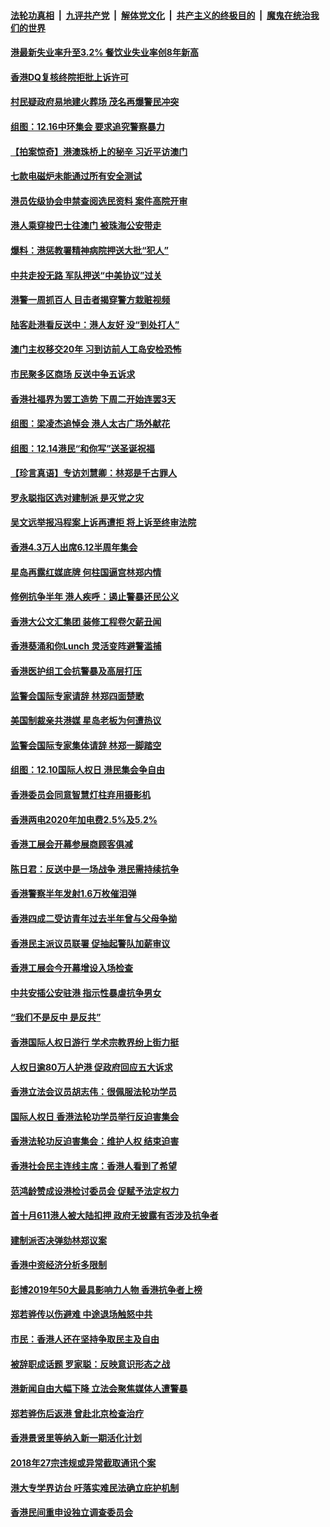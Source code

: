 ####  [法轮功真相](../../../../basic/blob/master/README.md?t=12182039) &nbsp;|&nbsp; [九评共产党](../../../../9ping.md/blob/master/README.md?t=12182039) &nbsp;|&nbsp; [解体党文化](../../../../jtdwh.md/blob/master/README.md?t=12182039)  &nbsp;|&nbsp; [共产主义的终极目的](../../../../gczydzjmd.md/blob/master/README.md?t=12182039) &nbsp;|&nbsp; [魔鬼在统治我们的世界](../../../../mgztzwmdsj.md/blob/master/README.md?t=12182039) 

#### [港最新失业率升至3.2% 餐饮业失业率创8年新高](../pages/nsc415/n11729312.md?t=12182039) 

#### [香港DQ复核终院拒批上诉许可](../pages/nsc415/n11729279.md?t=12182039) 

#### [村民疑政府易地建火葬场 茂名再爆警民冲突](../pages/nsc415/n11728981.md?t=12182039) 

#### [组图：12.16中环集会 要求追究警察暴力](../pages/nsc415/n11727046.md?t=12182039) 

#### [【拍案惊奇】港澳珠桥上的秘辛 习近平访澳门](../pages/nsc415/n11727211.md?t=12182039) 

#### [七款电磁炉未能通过所有安全测试](../pages/nsc415/n11727055.md?t=12182039) 

#### [港员佐级协会申禁查阅选民资料 案件高院开审](../pages/nsc415/n11727037.md?t=12182039) 

#### [港人乘穿梭巴士往澳门 被珠海公安带走](../pages/nsc415/n11727038.md?t=12182039) 

#### [爆料：港惩教署精神病院押送大批“犯人”](../pages/nsc415/n11726774.md?t=12182039) 

#### [中共走投无路 军队押送“中美协议”过关](../pages/nsc415/n11726617.md?t=12182039) 

#### [港警一周抓百人 目击者揭穿警方栽赃视频](../pages/nsc415/n11726116.md?t=12182039) 

#### [陆客赴港看反送中：港人友好 没“到处打人”](../pages/nsc415/n11725688.md?t=12182039) 

#### [澳门主权移交20年 习到访前人工岛安检恐怖](../pages/nsc415/n11724756.md?t=12182039) 

#### [市民聚多区商场 反送中争五诉求](../pages/nsc415/n11724683.md?t=12182039) 

#### [香港社福界为罢工造势 下周二开始连罢3天](../pages/nsc415/n11724376.md?t=12182039) 

#### [组图：梁凌杰追悼会 港人太古广场外献花](../pages/nsc415/n11724261.md?t=12182039) 

#### [组图：12.14港民“和你写”送圣诞祝福](../pages/nsc415/n11723563.md?t=12182039) 

#### [【珍言真语】专访刘慧卿：林郑是千古罪人](../pages/nsc415/n11721169.md?t=12182039) 

#### [罗永聪指区选对建制派 是灭党之灾](../pages/nsc415/n11719776.md?t=12182039) 

#### [吴文远举报冯程案上诉再遭拒 将上诉至终审法院](../pages/nsc415/n11719767.md?t=12182039) 

#### [香港4.3万人出席6.12半周年集会](../pages/nsc415/n11719713.md?t=12182039) 

#### [星岛再露红媒底牌 何柱国逼宫林郑内情](../pages/nsc415/n11719224.md?t=12182039) 

#### [修例抗争半年 港人疾呼：遏止警暴还民公义](../pages/nsc415/n11718446.md?t=12182039) 

#### [香港大公文汇集团 装修工程卷欠薪丑闻](../pages/nsc415/n11717019.md?t=12182039) 

#### [香港葵涌和你Lunch 灵活变阵避警滥捕](../pages/nsc415/n11717000.md?t=12182039) 

#### [香港医护组工会抗警暴及高层打压](../pages/nsc415/n11716931.md?t=12182039) 

#### [监警会国际专家请辞 林郑四面楚歌](../pages/nsc415/n11716616.md?t=12182039) 

#### [美国制裁亲共港媒 星岛老板为何遭热议](../pages/nsc415/n11714459.md?t=12182039) 

#### [监警会国际专家集体请辞 林郑一脚踏空](../pages/nsc415/n11715676.md?t=12182039) 

#### [组图：12.10国际人权日 港民集会争自由](../pages/nsc415/n11715485.md?t=12182039) 

#### [香港委员会同意智慧灯柱弃用摄影机](../pages/nsc415/n11714629.md?t=12182039) 

#### [香港两电2020年加电费2.5%及5.2%](../pages/nsc415/n11714615.md?t=12182039) 

#### [香港工展会开幕参展商顾客俱减](../pages/nsc415/n11714594.md?t=12182039) 

#### [陈日君：反送中是一场战争 港民需持续抗争](../pages/nsc415/n11710737.md?t=12182039) 

#### [香港警察半年发射1.6万枚催泪弹](../pages/nsc415/n11712176.md?t=12182039) 

#### [香港四成二受访青年过去半年曾与父母争拗](../pages/nsc415/n11712159.md?t=12182039) 

#### [香港民主派议员联署 促抽起警队加薪审议](../pages/nsc415/n11712146.md?t=12182039) 

#### [香港工展会今开幕增设入场检查](../pages/nsc415/n11712114.md?t=12182039) 

#### [中共安插公安驻港 指示性暴虐抗争男女](../pages/nsc415/n11711912.md?t=12182039) 

#### [“我们不是反中 是反共”](../pages/nsc415/n11709812.md?t=12182039) 

#### [香港国际人权日游行 学术宗教界纷上街力挺](../pages/nsc415/n11709342.md?t=12182039) 

#### [人权日逾80万人护港 促政府回应五大诉求](../pages/nsc415/n11709235.md?t=12182039) 

#### [香港立法会议员胡志伟：很佩服法轮功学员](../pages/nsc415/n11708865.md?t=12182039) 

#### [国际人权日 香港法轮功学员举行反迫害集会](../pages/nsc415/n11708802.md?t=12182039) 

#### [香港法轮功反迫害集会：维护人权 结束迫害](../pages/nsc415/n11708761.md?t=12182039) 

#### [香港社会民主连线主席：香港人看到了希望](../pages/nsc415/n11708256.md?t=12182039) 

#### [范鸿龄赞成设港检讨委员会 促赋予法定权力](../pages/nsc415/n11704228.md?t=12182039) 

#### [首十月611港人被大陆扣押 政府无披露有否涉及抗争者](../pages/nsc415/n11704229.md?t=12182039) 

#### [建制派否决弹劾林郑议案](../pages/nsc415/n11704195.md?t=12182039) 

#### [香港中资经济分析多限制](../pages/nsc415/n11704199.md?t=12182039) 

#### [彭博2019年50大最具影响力人物 香港抗争者上榜](../pages/nsc415/n11704173.md?t=12182039) 

#### [郑若骅传以伤避难 中途退场触怒中共](../pages/nsc415/n11703912.md?t=12182039) 

#### [市民：香港人还在坚持争取民主及自由](../pages/nsc415/n11701584.md?t=12182039) 

#### [被辞职成话题 罗家聪：反映意识形态之战](../pages/nsc415/n11701169.md?t=12182039) 

#### [港新闻自由大幅下降 立法会聚焦媒体人遭警暴](../pages/nsc415/n11700105.md?t=12182039) 

#### [郑若骅伤后返港 曾赴北京检查治疗](../pages/nsc415/n11698987.md?t=12182039) 

#### [香港景贤里等纳入新一期活化计划](../pages/nsc415/n11698965.md?t=12182039) 

#### [2018年27宗违规或异常截取通讯个案](../pages/nsc415/n11698970.md?t=12182039) 

#### [港大专学界访台 吁落实难民法确立庇护机制](../pages/nsc415/n11698937.md?t=12182039) 

#### [香港民间重申设独立调查委员会](../pages/nsc415/n11698909.md?t=12182039) 

